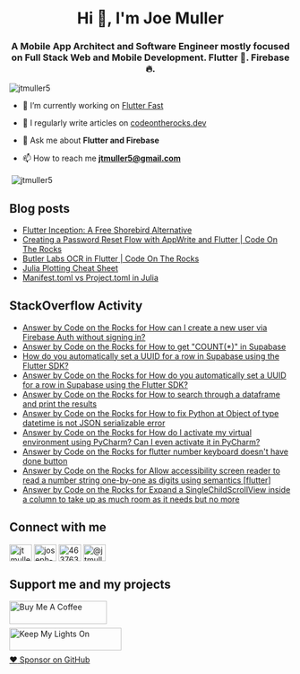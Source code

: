 <h1 align="center">Hi 👋, I'm Joe Muller</h1>
<h3 align="center">A Mobile App Architect and Software Engineer mostly focused on Full Stack Web and Mobile Development. Flutter 💙. Firebase 🔥.</h3>

<p align="left"> <img src="https://komarev.com/ghpvc/?username=jtmuller5&label=Profile%20views&color=0e75b6&style=flat" alt="jtmuller5" /> </p>

- 🔭 I’m currently working on [Flutter Fast](https://codeotr.github.io/flutter-fast-guide/)

- 📝 I regularly write articles on [codeontherocks.dev](https://codeontherocks.dev/)

- 💬 Ask me about **Flutter and Firebase**

- 📫 How to reach me **jtmuller5@gmail.com**
<p>&nbsp;<img align="center" src="https://github-readme-stats.vercel.app/api?username=jtmuller5&show_icons=true&locale=en" alt="jtmuller5" /></p>


## Blog posts
<!-- MEDIUM-STORY-LIST:START -->
- [Flutter Inception: A Free Shorebird Alternative](https://jtmuller5.medium.com/flutter-inception-18e2e8217fb?source=rss-832e1120db1f------2)
- [Creating a Password Reset Flow with AppWrite and Flutter | Code On The Rocks](https://jtmuller5.medium.com/creating-a-password-reset-flow-with-appwrite-and-flutter-code-on-the-rocks-9db556be3cb7?source=rss-832e1120db1f------2)
- [Butler Labs OCR in Flutter | Code On The Rocks](https://jtmuller5.medium.com/butler-labs-ocr-in-flutter-code-on-the-rocks-423518f2713a?source=rss-832e1120db1f------2)
- [Julia Plotting Cheat Sheet](https://jtmuller5.medium.com/julia-plotting-cheat-sheet-fc67086f8c17?source=rss-832e1120db1f------2)
- [Manifest.toml vs Project.toml in Julia](https://jtmuller5.medium.com/manifest-toml-vs-project-toml-in-julia-21ecbad6f92f?source=rss-832e1120db1f------2)
<!-- MEDIUM-STORY-LIST:END -->

## StackOverflow Activity
<!-- STACKOVERFLOW:START -->
- [Answer by Code on the Rocks for How can I create a new user via Firebase Auth without signing in?](https://stackoverflow.com/questions/52433899/how-can-i-create-a-new-user-via-firebase-auth-without-signing-in/77419918#77419918)
- [Answer by Code on the Rocks for How to get &quot;COUNT&lpar;*&rpar;&quot; in Supabase](https://stackoverflow.com/questions/65612167/how-to-get-count-in-supabase/77356135#77356135)
- [How do you automatically set a UUID for a row in Supabase using the Flutter SDK?](https://stackoverflow.com/questions/77331389/how-do-you-automatically-set-a-uuid-for-a-row-in-supabase-using-the-flutter-sdk)
- [Answer by Code on the Rocks for How do you automatically set a UUID for a row in Supabase using the Flutter SDK?](https://stackoverflow.com/questions/77331389/how-do-you-automatically-set-a-uuid-for-a-row-in-supabase-using-the-flutter-sdk/77331390#77331390)
- [Answer by Code on the Rocks for How to search through a dataframe and print the results](https://stackoverflow.com/questions/77298516/how-to-search-through-a-dataframe-and-print-the-results/77298678#77298678)
- [Answer by Code on the Rocks for How to fix Python at Object of type datetime is not JSON serializable error](https://stackoverflow.com/questions/61074324/how-to-fix-python-at-object-of-type-datetime-is-not-json-serializable-error/77276848#77276848)
- [Answer by Code on the Rocks for How do I activate my virtual environment using PyCharm? Can I even activate it in PyCharm?](https://stackoverflow.com/questions/69697863/how-do-i-activate-my-virtual-environment-using-pycharm-can-i-even-activate-it-i/77237787#77237787)
- [Answer by Code on the Rocks for flutter number keyboard doesn&#39;t have done button](https://stackoverflow.com/questions/52244180/flutter-number-keyboard-doesnt-have-done-button/77230947#77230947)
- [Answer by Code on the Rocks for Allow accessibility screen reader to read a number string one-by-one as digits using semantics [flutter]](https://stackoverflow.com/questions/67501981/allow-accessibility-screen-reader-to-read-a-number-string-one-by-one-as-digits-u/77182267#77182267)
- [Answer by Code on the Rocks for Expand a SingleChildScrollView inside a column to take up as much room as it needs but no more](https://stackoverflow.com/questions/77070399/expand-a-singlechildscrollview-inside-a-column-to-take-up-as-much-room-as-it-nee/77070408#77070408)
<!-- STACKOVERFLOW:END -->

## Connect with me
<p align="left">
<a href="https://twitter.com/CodeOnTheRocks_" target="_blank"><img align="center" src="https://raw.githubusercontent.com/rahuldkjain/github-profile-readme-generator/master/src/images/icons/Social/twitter.svg" alt="jtmuller5" height="30" width="40" /></a>
<a href="https://linkedin.com/in/joseph-muller-iii-59671a10a" target="_blank"><img align="center" src="https://raw.githubusercontent.com/rahuldkjain/github-profile-readme-generator/master/src/images/icons/Social/linked-in-alt.svg" alt="joseph-muller-iii-59671a10a" height="30" width="40" /></a>
<a href="https://stackoverflow.com/users/12806961" target="_blank"><img align="center" src="https://raw.githubusercontent.com/rahuldkjain/github-profile-readme-generator/master/src/images/icons/Social/stack-overflow.svg" alt="4637638" height="30" width="40" /></a>
<a href="https://medium.com/@jtmuller5" target="_blank"><img align="center" src="https://raw.githubusercontent.com/rahuldkjain/github-profile-readme-generator/master/src/images/icons/Social/medium.svg" alt="@jtmuller5" height="30" width="40" /></a>
</p>

## Support me and my projects

<a href="https://buymeacoffee.com/mullr" target="_blank"><img align="left" src="https://cdn.buymeacoffee.com/buttons/default-orange.png" alt="Buy Me A Coffee" height="41" width="174"></a>
<br>
<br>

<a href="https://keepmylightson.xyz/support/joemuller" target="_blank"><img align="left" src="https://cdn.jsdelivr.net/gh/jtmuller5/strike/socials/Keep My Lights On BWY.png" alt="Keep My Lights On" height="40" width="200"></a>
<br>
<br>

[:heart: Sponsor on GitHub](https://github.com/sponsors/jtmuller5) 
